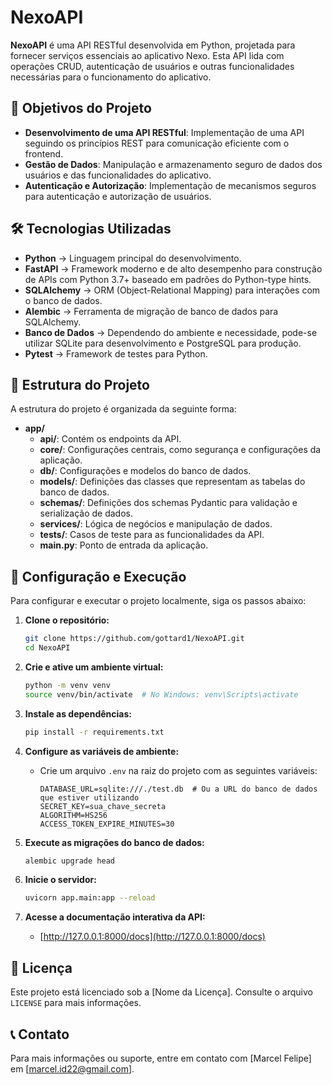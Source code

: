 # NexoAPI

**NexoAPI** é uma API RESTful desenvolvida em Python, projetada para fornecer serviços essenciais ao aplicativo Nexo. Esta API lida com operações CRUD, autenticação de usuários e outras funcionalidades necessárias para o funcionamento do aplicativo.

## 🚀 Objetivos do Projeto

- **Desenvolvimento de uma API RESTful**: Implementação de uma API seguindo os princípios REST para comunicação eficiente com o frontend.
- **Gestão de Dados**: Manipulação e armazenamento seguro de dados dos usuários e das funcionalidades do aplicativo.
- **Autenticação e Autorização**: Implementação de mecanismos seguros para autenticação e autorização de usuários.

## 🛠️ Tecnologias Utilizadas

- **Python** → Linguagem principal do desenvolvimento.
- **FastAPI** → Framework moderno e de alto desempenho para construção de APIs com Python 3.7+ baseado em padrões do Python-type hints.
- **SQLAlchemy** → ORM (Object-Relational Mapping) para interações com o banco de dados.
- **Alembic** → Ferramenta de migração de banco de dados para SQLAlchemy.
- **Banco de Dados** → Dependendo do ambiente e necessidade, pode-se utilizar SQLite para desenvolvimento e PostgreSQL para produção.
- **Pytest** → Framework de testes para Python.

## 📌 Estrutura do Projeto

A estrutura do projeto é organizada da seguinte forma:

- **app/**
  - **api/**: Contém os endpoints da API.
  - **core/**: Configurações centrais, como segurança e configurações da aplicação.
  - **db/**: Configurações e modelos do banco de dados.
  - **models/**: Definições das classes que representam as tabelas do banco de dados.
  - **schemas/**: Definições dos schemas Pydantic para validação e serialização de dados.
  - **services/**: Lógica de negócios e manipulação de dados.
  - **tests/**: Casos de teste para as funcionalidades da API.
  - **main.py**: Ponto de entrada da aplicação.

## 🔧 Configuração e Execução

Para configurar e executar o projeto localmente, siga os passos abaixo:

1. **Clone o repositório:**
   ```bash
   git clone https://github.com/gottard1/NexoAPI.git
   cd NexoAPI
   ```

2. **Crie e ative um ambiente virtual:**
   ```bash
   python -m venv venv
   source venv/bin/activate  # No Windows: venv\Scripts\activate
   ```

3. **Instale as dependências:**
   ```bash
   pip install -r requirements.txt
   ```

4. **Configure as variáveis de ambiente:**
   - Crie um arquivo `.env` na raiz do projeto com as seguintes variáveis:
     ```
     DATABASE_URL=sqlite:///./test.db  # Ou a URL do banco de dados que estiver utilizando
     SECRET_KEY=sua_chave_secreta
     ALGORITHM=HS256
     ACCESS_TOKEN_EXPIRE_MINUTES=30
     ```

5. **Execute as migrações do banco de dados:**
   ```bash
   alembic upgrade head
   ```

6. **Inicie o servidor:**
   ```bash
   uvicorn app.main:app --reload
   ```

7. **Acesse a documentação interativa da API:**
   - [http://127.0.0.1:8000/docs](http://127.0.0.1:8000/docs)

## 📄 Licença

Este projeto está licenciado sob a [Nome da Licença]. Consulte o arquivo `LICENSE` para mais informações.

## 📞 Contato

Para mais informações ou suporte, entre em contato com [Marcel Felipe] em [marcel.id22@gmail.com].
